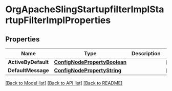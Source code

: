 # OrgApacheSlingStartupfilterImplStartupFilterImplProperties

## Properties
Name | Type | Description | Notes
------------ | ------------- | ------------- | -------------
**ActiveByDefault** | [**ConfigNodePropertyBoolean**](configNodePropertyBoolean.md) |  | [optional] 
**DefaultMessage** | [**ConfigNodePropertyString**](configNodePropertyString.md) |  | [optional] 

[[Back to Model list]](../README.md#documentation-for-models) [[Back to API list]](../README.md#documentation-for-api-endpoints) [[Back to README]](../README.md)



